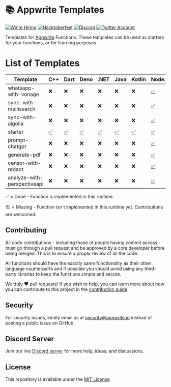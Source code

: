 # 📚 Appwrite Templates

[![We're Hiring](https://img.shields.io/static/v1?label=We're&message=Hiring&color=blue&style=flat-square)](https://appwrite.io/company/careers)
[![Hacktoberfest](https://img.shields.io/static/v1?label=hacktoberfest&message=ready&color=191120&style=flat-square)](https://hacktoberfest.appwrite.io)
[![Discord](https://img.shields.io/discord/564160730845151244?label=discord&style=flat-square)](https://appwrite.io/discord?r=Github)
[![Twitter Account](https://img.shields.io/twitter/follow/appwrite?color=00acee&label=twitter&style=flat-square)](https://twitter.com/appwrite)

Templates for [Appwrite](https://appwrite.io/) Functions. These templates can be used as starters for your functions, or for learning purposes.

# List of Templates

<!-- TABLE:START -->
| Template                    | C++               | Dart               | Deno               | .NET                 | Java               | Kotlin               | Node.js                                | PHP               | Python               | Ruby               | Swift               |
| --------------------------- | ----------------- | ------------------ | ------------------ | -------------------- | ------------------ | -------------------- | -------------------------------------- | ----------------- | -------------------- | ------------------ | ------------------- |
| whatsapp-with-vonage        | ❌                 | ❌                  | ❌                  | ❌                    | ❌                  | ❌                    | [✅](/node/whatsapp-with-vonage)        | ❌                 | ❌                    | ❌                  | ❌                   |
| sync-with-meilisearch       | ❌                 | ❌                  | ❌                  | ❌                    | ❌                  | ❌                    | [✅](/node/sync-with-meilisearch)       | ❌                 | ❌                    | ❌                  | ❌                   |
| sync-with-algolia           | ❌                 | ❌                  | ❌                  | ❌                    | ❌                  | ❌                    | [✅](/node/sync-with-algolia)           | ❌                 | ❌                    | ❌                  | ❌                   |
| starter                     | [✅](/cpp/starter) | [✅](/dart/starter) | [✅](/deno/starter) | [✅](/dotnet/starter) | [✅](/java/starter) | [✅](/kotlin/starter) | [✅](/node/starter)                     | [✅](/php/starter) | [✅](/python/starter) | [✅](/ruby/starter) | [✅](/swift/starter) |
| prompt-chatgpt              | ❌                 | ❌                  | ❌                  | ❌                    | ❌                  | ❌                    | [✅](/node/prompt-chatgpt)              | ❌                 | ❌                    | ❌                  | ❌                   |
| generate-pdf                | ❌                 | ❌                  | ❌                  | ❌                    | ❌                  | ❌                    | [✅](/node/generate-pdf)                | ❌                 | ❌                    | ❌                  | ❌                   |
| censor-with-redact          | ❌                 | ❌                  | ❌                  | ❌                    | ❌                  | ❌                    | [✅](/node/censor-with-redact)          | ❌                 | ❌                    | ❌                  | ❌                   |
| analyze-with-perspectiveapi | ❌                 | ❌                  | ❌                  | ❌                    | ❌                  | ❌                    | [✅](/node/analyze-with-perspectiveapi) | ❌                 | ❌                    | ❌                  | ❌                   |
<!-- TABLE:END -->

✅ = Done - Function is implemented in this runtime.

🏗️ = Missing - Function isn't implemented in this runtime yet. Contributions are welcomed.

## Contributing

All code contributions - including those of people having commit access - must go through a pull request and be approved by a core developer before being merged. This is to ensure a proper review of all the code.

All functions should have the exactly same functionality as their other language counterparts and if possible you should avoid using any third-party libraries to keep the functions simple and secure.

We truly ❤️ pull requests! If you wish to help, you can learn more about how you can contribute to this project in the [contribution guide](https://github.com/open-runtimes/.github/blob/main/CONTRIBUTING.md).


## Security

For security issues, kindly email us at [security@appwrite.io](mailto:security@appwrite.io) instead of posting a public issue on GitHub.

## Discord Server

Join our live [Discord server](https://appwrite.io/discord) for more help, ideas, and discussions.

## License

This repository is available under the [MIT License](./LICENSE).
